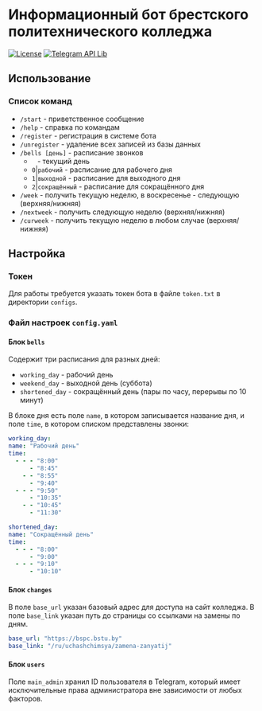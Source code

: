 # Информационный бот брестского политехнического колледжа

[![License](https://img.shields.io/badge/License-Apache%202.0-blue.svg)](https://opensource.org/licenses/Apache-2.0)
[![Telegram API Lib](https://img.shields.io/badge/Telegram%20API%20Lib-aiogram-blue?logo=telegram)](https://github.com/aiogram/aiogram)

## Использование

### Список команд

* `/start` - приветственное сообщение
* `/help` - справка по командам
* `/register` - регистрация в системе бота
* `/unregister` - удаление всех записей из базы данных
* `/bells [день]` - расписание звонков
  * ` ` - текущий день
  * `0`|`рабочий` - расписание для рабочего дня
  * `1`|`выходной` - расписание для выходного дня
  * `2`|`сокращённый` - расписание для сокращённого дня
* `/week` - получить текущую неделю, в воскресенье - следующую (верхняя/нижняя)
* `/nextweek` - получить следующую неделю (верхняя/нижняя)
* `/curweek` - получить текущую неделю в любом случае (верхняя/нижняя)

## Настройка

### Токен
Для работы требуется указать токен бота в файле `token.txt` в директории `configs`.

### Файл настроек `config.yaml`

#### Блок `bells`
Содержит три расписания для разных дней:
* `working_day` - рабочий день
* `weekend_day` - выходной день (суббота)
* `shortened_day` - сокращённый день (пары по часу, перерывы по 10 минут)

В блоке дня есть поле `name`, в котором записывается название дня, и поле `time`, 
в котором списком представлены звонки:
```yaml
working_day:
name: "Рабочий день"
time:
  - - - "8:00"
      - "8:45"
    - - "8:55"
      - "9:40"
  - - - "9:50"
      - "10:35"
    - - "10:45"
      - "11:30"
```
```yaml
shortened_day:
name: "Сокращённый день"
time:
  - - - "8:00"
      - "9:00"
  - - - "9:10"
      - "10:10"
```

#### Блок `changes`

В поле `base_url` указан базовый адрес для доступа на сайт колледжа. В поле `base_link` 
указан путь до страницы со ссылками на замены по дням.

```yaml
base_url: "https://bspc.bstu.by"
base_link: "/ru/uchashchimsya/zamena-zanyatij"
```

#### Блок `users`

Поле `main_admin` хранил ID пользователя в Telegram, который имеет исключительные права 
администратора вне зависимости от любых факторов.